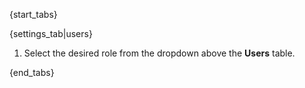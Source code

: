 {start_tabs}

{settings_tab|users}

1. Select the desired role from the dropdown above the **Users** table.

{end_tabs}
